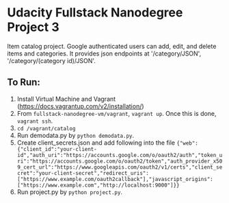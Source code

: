 Udacity Fullstack Nanodegree Project 3
=============

Item catalog project. Google authenticated users can add, edit, and delete items and categories. It provides json endpoints at '/category/JSON', '/category/(category id)/JSON'.

## To Run:
1. Install Virtual Machine and Vagrant (https://docs.vagrantup.com/v2/installation/)
2. From `fullstack-nanodegree-vm/vagrant`, `vagrant up`. Once this is done, `vagrant ssh`.
3. `cd /vagrant/catalog`
4. Run demodata.py by `python demodata.py`.
5. Create client_secrets.json and add following into the file 
  `{"web":{"client_id":"your-client-id","auth_uri":"https://accounts.google.com/o/oauth2/auth","token_uri":"https://accounts.google.com/o/oauth2/token","auth_provider_x509_cert_url":"https://www.googleapis.com/oauth2/v1/certs","client_secret":"your-client-secret","redirect_uris":["https://www.example.com/oauth2callback"],"javascript_origins":["https://www.example.com","http://localhost:9000"]}}`
6. Run project.py by `python project.py`.
